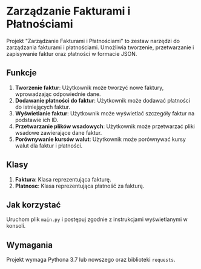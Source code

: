 # Zarządzanie Fakturami i Płatnościami

Projekt "Zarządzanie Fakturami i Płatnościami" to zestaw narzędzi do zarządzania fakturami i płatnościami. Umożliwia tworzenie, przetwarzanie i zapisywanie faktur oraz płatności w formacie JSON.

## Funkcje

1. **Tworzenie faktur**: Użytkownik może tworzyć nowe faktury, wprowadzając odpowiednie dane.
2. **Dodawanie płatności do faktur**: Użytkownik może dodawać płatności do istniejących faktur.
3. **Wyświetlanie faktur**: Użytkownik może wyświetlać szczegóły faktur na podstawie ich ID.
4. **Przetwarzanie plików wsadowych**: Użytkownik może przetwarzać pliki wsadowe zawierające dane faktur.
5. **Porównywanie kursów walut**: Użytkownik może porównywać kursy walut dla faktur i płatności.

## Klasy

1. **Faktura**: Klasa reprezentująca fakturę.
2. **Platnosc**: Klasa reprezentująca płatność za fakturę.

## Jak korzystać

Uruchom plik `main.py` i postępuj zgodnie z instrukcjami wyświetlanymi w konsoli.

## Wymagania

Projekt wymaga Pythona 3.7 lub nowszego oraz biblioteki `requests`.
